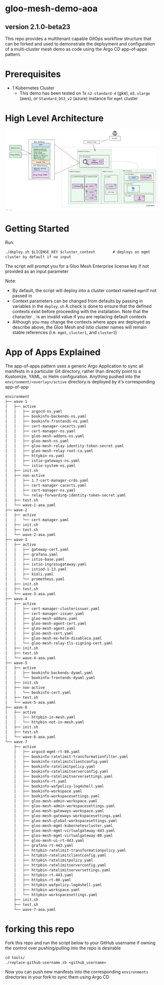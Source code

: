 # gloo-mesh-demo-aoa

## version 2.1.0-beta23
This repo provides a multitenant capable GitOps workflow structure that can be forked and used to demonstrate the deployment and configuration of a multi-cluster mesh demo as code using the Argo CD app-of-apps pattern.

# Prerequisites 
- 1 Kubernetes Cluster
    - This demo has been tested on 1x `n2-standard-4` (gke), `m5.xlarge` (aws), or `Standard_DS3_v2` (azure) instance for `mgmt` cluster

# High Level Architecture
![High Level Architecture](images/aoa-1a.png)

# Getting Started
Run:
```
./deploy.sh $LICENSE_KEY $cluster_context        # deploys on mgmt cluster by default if no input
```
The script will prompt you for a Gloo Mesh Enterprise license key if not provided as an input parameter

Note:
- By default, the script will deploy into a cluster context named `mgmt`if not passed in
- Context parameters can be changed from defaults by passing in variables in the `deploy.sh` A check is done to ensure that the defined contexts exist before proceeding with the installation. Note that the character `_` is an invalid value if you are replacing default contexts
- Although you may change the contexts where apps are deployed as describe above, the Gloo Mesh and Istio cluster names will remain stable references (i.e. `mgmt`, `cluster1`, and `cluster2`)

# App of Apps Explained
The app-of-apps pattern uses a generic Argo Application to sync all manifests in a particular Git directory, rather than directly point to a Kustomize, YAML, or Helm configuration. Anything pushed into the `environment/<overlay>/active` directory is deployed by it's corresponding app-of-app
```
environment
├── wave-1
│   ├── active
│   │   ├── argocd-ns.yaml
│   │   ├── bookinfo-backends-ns.yaml
│   │   ├── bookinfo-frontends-ns.yaml
│   │   ├── cert-manager-cacerts.yaml
│   │   ├── cert-manager-ns.yaml
│   │   ├── gloo-mesh-addons-ns.yaml
│   │   ├── gloo-mesh-ns.yaml
│   │   ├── gloo-mesh-relay-identity-token-secret.yaml
│   │   ├── gloo-mesh-relay-root-ca.yaml
│   │   ├── httpbin-ns.yaml
│   │   ├── istio-gateways-ns.yaml
│   │   └── istio-system-ns.yaml
│   ├── init.sh
│   ├── non-active
│   │   ├── 1.7-cert-manager-crds.yaml
│   │   ├── cert-manager-cacerts.yaml
│   │   ├── cert-manager-ns.yaml
│   │   └── relay-forwarding-identity-token-secret.yaml
│   ├── test.sh
│   └── wave-1-aoa.yaml
├── wave-2
│   ├── active
│   │   └── cert-manager.yaml
│   ├── init.sh
│   ├── test.sh
│   └── wave-2-aoa.yaml
├── wave-3
│   ├── active
│   │   ├── gateway-cert.yaml
│   │   ├── grafana.yaml
│   │   ├── istio-base.yaml
│   │   ├── istio-ingressgateway.yaml
│   │   ├── istiod-1-13.yaml
│   │   ├── kiali.yaml
│   │   └── prometheus.yaml
│   ├── init.sh
│   ├── test.sh
│   └── wave-3-aoa.yaml
├── wave-4
│   ├── active
│   │   ├── cert-manager-clusterissuer.yaml
│   │   ├── cert-manager-issuer.yaml
│   │   ├── gloo-mesh-addons.yaml
│   │   ├── gloo-mesh-agent-cert.yaml
│   │   ├── gloo-mesh-agent.yaml
│   │   ├── gloo-mesh-cert.yaml
│   │   ├── gloo-mesh-ee-helm-disableca.yaml
│   │   └── gloo-mesh-relay-tls-signing-cert.yaml
│   ├── init.sh
│   ├── test.sh
│   └── wave-4-aoa.yaml
├── wave-5
│   ├── active
│   │   ├── bookinfo-backends-dyaml.yaml
│   │   └── bookinfo-frontends-dyaml.yaml
│   ├── init.sh
│   ├── non-active
│   │   └── bookinfo-cert.yaml
│   ├── test.sh
│   └── wave-5-aoa.yaml
├── wave-6
│   ├── active
│   │   ├── httpbin-in-mesh.yaml
│   │   └── httpbin-not-in-mesh.yaml
│   ├── init.sh
│   ├── test.sh
│   └── wave-6-aoa.yaml
└── wave-7
    ├── active
    │   ├── argocd-mgmt-rt-80.yaml
    │   ├── bookinfo-ratelimit-transformationfilter.yaml
    │   ├── bookinfo-ratelimitclientconfig.yaml
    │   ├── bookinfo-ratelimitpolicy.yaml
    │   ├── bookinfo-ratelimitserverconfig.yaml
    │   ├── bookinfo-ratelimitserversettings.yaml
    │   ├── bookinfo-rt.yaml
    │   ├── bookinfo-wafpolicy-log4shell.yaml
    │   ├── bookinfo-workspace.yaml
    │   ├── bookinfo-workspacesettings.yaml
    │   ├── gloo-mesh-admin-workspace.yaml
    │   ├── gloo-mesh-admin-workspacesettings.yaml
    │   ├── gloo-mesh-gateways-workspace.yaml
    │   ├── gloo-mesh-gateways-workspacesettings.yaml
    │   ├── gloo-mesh-global-workspacesettings.yaml
    │   ├── gloo-mesh-mgmt-kubernetescluster.yaml
    │   ├── gloo-mesh-mgmt-virtualgateway-443.yaml
    │   ├── gloo-mesh-mgmt-virtualgateway-80.yaml
    │   ├── gloo-mesh-ui-rt-443.yaml
    │   ├── grafana-rt-443.yaml
    │   ├── httpbin-ratelimit-transformationpolicy.yaml
    │   ├── httpbin-ratelimitclientconfig.yaml
    │   ├── httpbin-ratelimitpolicy.yaml
    │   ├── httpbin-ratelimitserverconfig.yaml
    │   ├── httpbin-ratelimitserversettings.yaml
    │   ├── httpbin-rt-443.yaml
    │   ├── httpbin-rt-80.yaml
    │   ├── httpbin-wafpolicy-log4shell.yaml
    │   ├── httpbin-workspace.yaml
    │   └── httpbin-workspacesettings.yaml
    ├── init.sh
    ├── test.sh
    └── wave-7-aoa.yaml
```

# forking this repo
Fork this repo and run the script below to your GitHub username if owning the control over pushing/pulling into the repo is desirable
```
cd tools/
./replace-github-username.sh <github_username>
```
Now you can push new manifests into the corresponding `environments` directories in your fork to sync them using Argo CD
